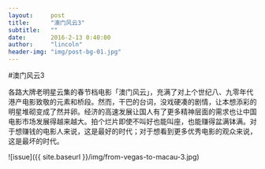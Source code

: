 ```yaml
---
layout:     post
title:      "澳门风云3"
subtitle:   ""
date:       2016-2-13 0:40:00
author:     "lincoln"
header-img: "img/post-bg-01.jpg"
---
```


#澳门风云3



各路大牌老明星云集的春节档电影「澳门风云」，充满了对上个世纪八、九零年代港产电影致敬的元素和桥段。然而，干巴的台词，没戏硬凑的剧情，让本想添彩的明星堆砌变成了然并卵。经济的高速发展让国人有了更多精神层面的需求也让中国电影市场发展得越来越大。拍个烂片即使不叫好也能叫座，也能赚得盆满钵满。对于想赚钱的电影人来说，这是最好的时代；对于想看到更多优秀电影的观众来说，这是最坏的时代。


![issue]({{ site.baseurl }}/img/from-vegas-to-macau-3.jpg)


